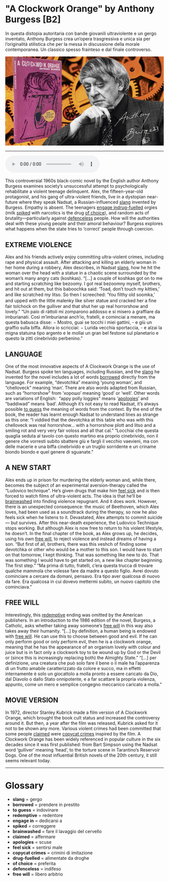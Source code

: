# "A Clockwork Orange" by Anthony Burgess   [B2]

In questa distopia autoritaria con bande giovanili ultraviolente e un gergo inventato, Anthony Burgess crea un’opera trasgressiva e unica sia per l’originalità stilistica che per la messa in discussione della morale contemporanea. Un classico spesso frainteso e dal finale controverso.

![](A%20Clockwork%20Orange%20by%20Anthony%20Burgess.jpg)

--------------

<div>
<audio controls autoplay>
    <source src="https:/raw.githubusercontent.com/dartie/speakup/2023-11/A%20Clockwork%20Orange%20by%20Anthony%20Burgess.mp3" type="audio/mpeg">
</audio>
</div>


This controversial 1960s black-comic novel by the English author Anthony Burgess examines society’s unsuccessful attempt to psychologically rehabilitate a violent teenage delinquent. Alex, the fifteen-year-old protagonist, and his gang of ultra-violent friends, live in a dystopian near-future where they speak Nadsat, a Russian-influenced [slang](## "gergo") invented by Burgess. Empathy is absent. The teenagers [engage in](## "dedicarsi a")[drug-fuelled](## "alimentate da droghe") orgies (milk [spiked](## "correggere") with narcotics is the drug [of choice](## "preferita")), and random acts of brutality—particularly against [defenceless](## "indifeso") people. How will the authorities deal with these young people and their amoral behaviour? Burgess explores what happens when the state tries to ‘correct’ people through coercion.

## EXTREME VIOLENCE
Alex and his friends actively enjoy committing ultra-violent crimes, including rape and physical assault. After attacking and killing an elderly woman in her home during a robbery, Alex describes, in Nadsat [slang](## "gergo"), how he hit the woman over the head with a statue in a chaotic scene surrounded by the woman’s many angry cats (koshkas).
“[...] a couple of koshkas got on to me and starting scratching like bezoomy. I got real bezoomny myself, brothers, and hit out at them, but this baboochka said: ‘Toad, don’t touch my kitties,’ and like scratched my litso. So then I screeched: ‘You ﬁlthy old soomka,’ and upped with the little malenky like silver statue and cracked her a ﬁne fair tolchock on the gulliver and that shut her up real horrorshow and lovely.”
“Un paio di ràttoli mi zomparono addosso e si misero a graffiare da imburianati. Così m’imburianai anch’io, fratelli, e cominciai a menare, ma questa babusca disse: − Mostro, guai se tocchi i miei gattini, - e giù un graffio sulla biffa. Allora io scricciai: − Lurida vecchia sportaccia, - e alzai la migna statuina tipo argento e le mollai un gran bel festone sul planetario e questo la zittì cinebrivido perbenino.”

## LANGUAGE
One of the most innovative aspects of A Clockwork Orange is the use of Nadsat. Burgess spoke ten languages, including Russian, and the [slang](## "gergo") he invented for the novel includes a lot of words [borrowed](## "prendere in prestito") directly from the language. For example, “devotchka” meaning ‘young woman’, and “chelloveck” meaning ‘man’. There are also words adapted from Russian, such as “horrorshow” from ‘хорошо’ meaning ‘good’ or ‘well’.
Other words are variations of English:  “appy polly loggies” means ‘[apologies](## "scuse")’ and “baddiwad” means ‘bad’. Although it’s not easy to read Nadsat, it’s always possible [to guess](## "indovinare") the meaning of words from the context. By the end of the book, the reader has learnt enough Nadsat to understand lines as strange as this one:
“I viddied that the devotchka at this table who was with this chelloveck was real horrorshow… with a horrorshow plott and litso and a smiling rot and very very fair voloss and all that cal.”
“Locchiai che questa quaglia seduta al tavolo con questo martino era proprio cinebrivido, non il genere che vorresti subito sbattere giù e fargli il vecchio vaevieni, ma con delle macerie e una biffa cinebrivido e un truglio sorridente e un criname biondo biondo e quel genere di sguanate.”

## A NEW START
Alex ends up in prison for murdering the elderly woman and, while there, becomes the subject of an experimental aversion-therapy called the “Ludovico technique”. He’s given drugs that make him [feel sick](## "sentirsi male") and is then forced to watch films of ultra-violent acts. The idea is that he’ll be [brainwashed](## "fare il lavaggio del cervello") into finding violence repugnant. And it does work. However, there is an unexpected consequence: the music of Beethoven, which Alex loves, had been used as a soundtrack during the therapy, so now he also feels sick when he listens to it. Devastated, Alex attempts to commit suicide — but survives. After this near-death experience, the Ludovico Technique stops working. But although Alex is now free to return to his violent lifestyle, he doesn’t. In the final chapter of the book, as Alex grows up, he decides, using his own [free will](## "libero arbitrio"), to reject violence and instead dreams of having a son.
“But first of all, brothers, there was this veshch of finding some devotchka or other who would be a mother to this son. I would have to start on that tomorrow, I kept thinking. That was something like new to do. That was something I would have to get started on, a new like chapter beginning. The first step.”
“Ma prima di tutto, fratelli, c’era questa trucca di trovare qualche mammola che volesse fare da madre a questo figlio. Avrei dovuto cominciare a cercare da domani, pensavo. Era tipo aver qualcosa di nuovo da fare. Era qualcosa in cui dovevo mettermi subito, un nuovo capitolo che cominciava.”

## FREE WILL
Interestingly, this [redemptive](## "redentore") ending was omitted by the American publishers. In an introduction to the 1986 edition of the novel, Burgess, a Catholic, asks whether taking away someone’s [free will](## "libero arbitrio") in this way also takes away their humanity.
“[…] by definition, a human being is endowed with [free will](## "libero arbitrio"). He can use this to choose between good and evil. If he can only perform good or only perform evil, then he is a clockwork orange, meaning that he has the appearance of an organism lovely with colour and juice but is in fact only a clockwork toy to be wound up by God or the Devil or (since this is increasingly replacing both) the Almighty State.”
“[…] per definizione, una creatura che può solo fare il bene o il male ha l’apparenza di un frutto amabile caratterizzato da colore e succo, ma in effetti internamente è solo un giocattolo a molla pronto a essere caricato da Dio, dal Diavolo o dallo Stato onnipotente, e a far scattare la propria violenza, appunto, come un mero e semplice congegno meccanico caricato a molla.”

## MOVIE VERSION
In 1972, director Stanley Kubrick made a film version of A Clockwork Orange, which brought the book cult status and increased the controversy around it. But then, a year after the film was released, Kubrick asked for it not to be shown any more. Various violent crimes had been committed that some people [claimed](## "affermare") were [copycat crimes](## "crimini di imitazione") inspired by the film.
A Clockwork Orange has been widely referenced in popular culture in the six decades since it was first published: from Bart Simpson using the Nadsat word ‘gulliver’ meaning ‘head’, to the torture scene in Tarantino’s Reservoir Dogs. One of the most influential British novels of the 20th century, it still seems relevant today.

--------------

<div style = "display:block; clear:both; page-break-after:always;"></div>

# Glossary
* **slang** = gergo
* **borrowed** = prendere in prestito
* **to guess** = indovinare
* **redemptive** = redentore
* **engage in** = dedicarsi a
* **spiked** = correggere
* **brainwashed** = fare il lavaggio del cervello
* **claimed** = affermare
* **apologies** = scuse
* **feel sick** = sentirsi male
* **copycat crimes** = crimini di imitazione
* **drug-fuelled** = alimentate da droghe
* **of choice** = preferita
* **defenceless** = indifeso
* **free will** = libero arbitrio
